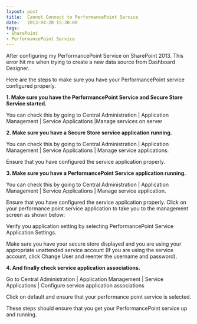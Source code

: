 ```yaml
---
layout: post
title:  Cannot Connect to PerformancePoint Service
date:   2013-04-20 15:30:00
tags:
- SharePoint
- PerformancePoint Service
---
```


After configuring my PerformancePoint Service on SharePoint 2013. This error hit me when trying to create a new data source from Dashboard Designer.



Here are the steps to make sure you have your PerformancePoint service configured properly.

**1. Make sure you have the PerformancePoint Service and Secure Store Service started.**


You can check this by going to Central Administration | Application Management | Service Applications |Manage services on server

**2. Make sure you have a Secure Store service application running.**


 You can check this by going to Central Administration | Application Management | Service Applications | Manage service applications.

Ensure that you have configured the service application properly.

**3. Make sure you have a PerformancePoint Service application running.**


You can check this by going to Central Administration | Application Management | Service Applications | Manage service application.

Ensure that you have configured the service application properly. Click on your performance point service application to take you to the management screen as shown below:


Verify you application setting by selecting PerformancePoint Service Application Settings.


Make sure you have your secure store displayed and you are using your appropriate unattended service account (If you are using the service account, click Change User and reenter the username and password).

**4. And finally check service application associations.**

Go to Central Administration | Application Management | Service Applications | Configure service application associations


Click on default and ensure that your performance point service is selected.

These steps should ensure that you get your PerformancePoint service up and running.
